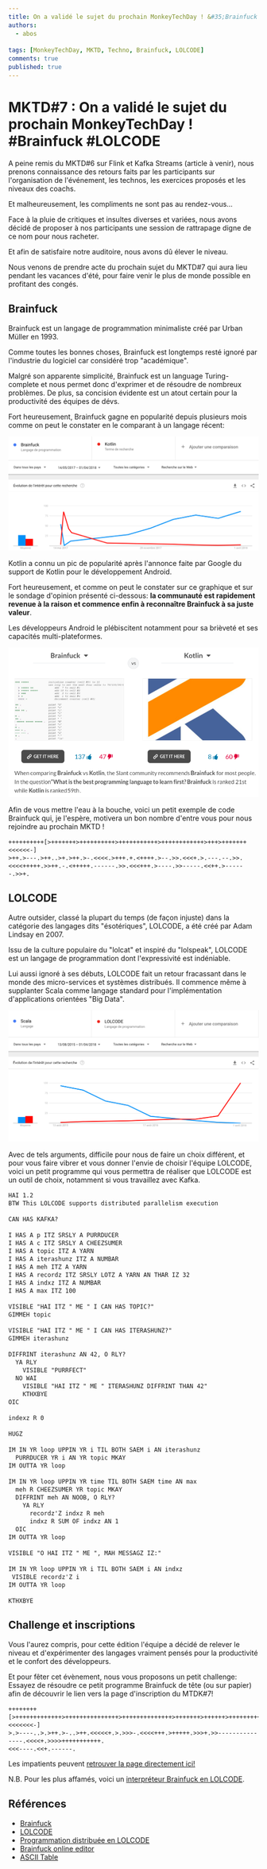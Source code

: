 ```yaml
---
title: On a validé le sujet du prochain MonkeyTechDay ! &#35;Brainfuck &#35;LOLCODE
authors:
  - abos

tags: [MonkeyTechDay, MKTD, Techno, Brainfuck, LOLCODE]
comments: true
published: true
---
```


# MKTD#7 : On a validé le sujet du prochain MonkeyTechDay ! #Brainfuck #LOLCODE

A peine remis du MKTD#6 sur Flink et Kafka Streams (article à
venir), nous prenons connaissance des retours faits par les participants
sur l'organisation de l'événement, les technos, les exercices proposés et les
niveaux des coachs.<!--more-->

Et malheureusement, les compliments ne sont pas au rendez-vous...

Face à la pluie de critiques et insultes diverses et variées, nous avons décidé
de proposer à nos participants une session de rattrapage digne de ce nom pour
nous racheter.

Et afin de satisfaire notre auditoire, nous avons dû élever le niveau.

Nous venons de prendre acte du prochain sujet du MKTD#7 qui aura
lieu pendant les vacances d'été, pour faire venir le plus de monde possible
en profitant des congés.

## Brainfuck

Brainfuck est un langage de programmation minimaliste créé par Urban Müller en 1993.

Comme toutes les bonnes choses, Brainfuck est longtemps resté ignoré par
l'industrie du logiciel car considéré trop "académique".

Malgré son apparente simplicité, Brainfuck est un language Turing-complete et nous
permet donc d'exprimer et de résoudre de nombreux problèmes. De plus, sa
concision évidente est un atout certain pour la productivité des équipes
de dévs.

Fort heureusement, Brainfuck gagne en popularité depuis plusieurs mois comme on
peut le constater en le comparant à un langage récent:

![Brainfuck vs Kotlin](/public/images/fool/Brainfuck.png)

Kotlin a connu un pic de popularité après l'annonce faite par Google du
support de Kotlin pour le développement Android.

Fort heureusement, et comme on peut le constater sur ce graphique et sur le
sondage d'opinion présenté ci-dessous: **la communauté est rapidement revenue à la
raison et commence enfin à reconnaître Brainfuck à sa juste valeur**.

Les développeurs Android le plébiscitent notamment pour sa brièveté et ses capacités
multi-plateformes.

![Brainfuck vs Kotlin](/public/images/fool/Brainfuck2.png)

Afin de vous mettre l'eau à la bouche, voici un petit exemple de code Brainfuck
qui, je l'espère, motivera un bon nombre d'entre vous pour nous rejoindre au
prochain MKTD !

```
++++++++++[>+++++++>++++++++++>+++++++++++>++++++++++++>+++>+++++++<<<<<<-]
>++.>---.>++..>+.>++.>-.<<<<.>+++.+.<++++.>--.>>.<<<+.>.---.--.>>.
<<<<+++++.>>++.-.<+++++.------.>>.<<<+++.>----.>>-----.<<++.>------.>>+.
```

## LOLCODE

Autre outsider, classé la plupart du temps (de façon injuste) dans la catégorie des
langages dits "ésotériques", LOLCODE, a été créé par Adam Lindsay en 2007.

Issu de la culture populaire du "lolcat" et inspiré du "lolspeak",
LOLCODE est un langage de programmation dont l'expressivité est indéniable.

Lui aussi ignoré à ses débuts, LOLCODE fait un retour fracassant dans le monde
des micro-services et systèmes distribués. Il commence même à supplanter Scala
comme langage standard pour l'implémentation d'applications orientées "Big Data".

![LOLCODE vs Scala](/public/images/fool/LOLCODE.png)

Avec de tels arguments, difficile pour nous de faire un choix différent, et pour
vous faire vibrer et vous donner l'envie de choisir l'équipe LOLCODE,
voici un petit programme qui vous permettra de réaliser que LOLCODE est un
outil de choix, notamment si vous travaillez avec Kafka.

```
HAI 1.2
BTW This LOLCODE supports distributed parallelism execution

CAN HAS KAFKA?

I HAS A p ITZ SRSLY A PURRDUCER
I HAS A c ITZ SRSLY A CHEEZSUMER
I HAS A topic ITZ A YARN
I HAS A iterashunz ITZ A NUMBAR
I HAS A meh ITZ A YARN
I HAS A recordz ITZ SRSLY LOTZ A YARN AN THAR IZ 32
I HAS A indxz ITZ A NUMBAR
I HAS A max ITZ 100

VISIBLE "HAI ITZ " ME " I CAN HAS TOPIC?"
GIMMEH topic

VISIBLE "HAI ITZ " ME " I CAN HAS ITERASHUNZ?"
GIMMEH iterashunz

DIFFRINT iterashunz AN 42, O RLY?
  YA RLY
    VISIBLE "PURRFECT"
  NO WAI
    VISIBLE "HAI ITZ " ME " ITERASHUNZ DIFFRINT THAN 42"
    KTHXBYE
OIC

indexz R 0

HUGZ

IM IN YR loop UPPIN YR i TIL BOTH SAEM i AN iterashunz
  PURRDUCER YR i AN YR topic MKAY
IM OUTTA YR loop

IM IN YR loop UPPIN YR time TIL BOTH SAEM time AN max
  meh R CHEEZSUMER YR topic MKAY
  DIFFRINT meh AN NOOB, O RLY?
    YA RLY
      recordz'Z indxz R meh
      indxz R SUM OF indxz AN 1
  OIC
IM OUTTA YR loop

VISIBLE "O HAI ITZ " ME ", MAH MESSAGZ IZ:"

IM IN YR loop UPPIN YR i TIL BOTH SAEM i AN indxz
 VISIBLE recordz'Z i
IM OUTTA YR loop

KTHXBYE
```

## Challenge et inscriptions

Vous l'aurez compris, pour cette édition l'équipe a décidé de relever le niveau
et d'expérimenter des langages vraiment pensés pour la productivité et le
confort des développeurs.

Et pour fêter cet évènement, nous vous proposons un petit challenge: Essayez de
résoudre ce petit programme Brainfuck de tête (ou sur papier) afin de découvrir
le lien vers la page d'inscription du MTDK#7!

```
++++++++[>+++++++++++++>+++++++++++++++>++++++++++++++>+++++++>++++++>++++++++++++>+++++++++++<<<<<<<-]
>.>----..>.>++.>-..>++.<<<<<+.>.>>>-.<<<<+++.>+++++.>>>+.>>---------------.<<<<+.>>>>+++++++++++.
<<<----.<<+.------.
```

Les impatients peuvent [retrouver la page directement ici!](https://bit.ly/IqT6zt)

N.B. Pour les plus affamés, voici un [interpréteur Brainfuck en LOLCODE](https://gist.github.com/listochkin/94e2e9af7292a9877fff).

## Références

* [Brainfuck](https://en.wikipedia.org/wiki/Brainfuck)
* [LOLCODE](https://en.wikipedia.org/wiki/LOLCODE)
* [Programmation distribuée en LOLCODE](https://arxiv.org/pdf/1703.10242.pdf)
* [Brainfuck online editor](https://copy.sh/brainfuck/)
* [ASCII Table](https://ascii.cl/)
